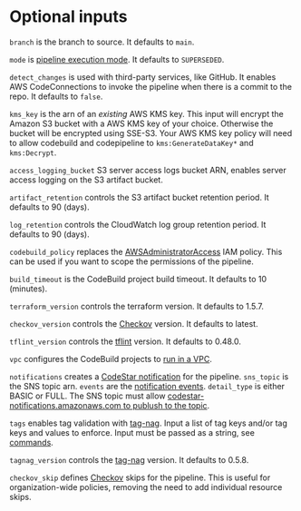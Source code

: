 # Optional inputs

`branch` is the branch to source. It defaults to `main`.

`mode` is [pipeline execution mode](https://docs.aws.amazon.com/codepipeline/latest/userguide/concepts-how-it-works.html#concepts-how-it-works-executions). It defaults to `SUPERSEDED`.

`detect_changes` is used with third-party services, like GitHub. It enables AWS CodeConnections to invoke the pipeline when there is a commit to the repo. It defaults to `false`.

`kms_key` is the arn of an *existing* AWS KMS key. This input will encrypt the Amazon S3 bucket with a AWS KMS key of your choice. Otherwise the bucket will be encrypted using SSE-S3. Your AWS KMS key policy will need to allow codebuild and codepipeline to `kms:GenerateDataKey*` and `kms:Decrypt`.

`access_logging_bucket` S3 server access logs bucket ARN, enables server access logging on the S3 artifact bucket.

`artifact_retention` controls the S3 artifact bucket retention period. It defaults to 90 (days). 

`log_retention` controls the CloudWatch log group retention period. It defaults to 90 (days). 

`codebuild_policy` replaces the [AWSAdministratorAccess](https://docs.aws.amazon.com/aws-managed-policy/latest/reference/AdministratorAccess.html) IAM policy. This can be used if you want to scope the permissions of the pipeline. 

`build_timeout` is the CodeBuild project build timeout. It defaults to 10 (minutes). 

`terraform_version` controls the terraform version. It defaults to 1.5.7.

`checkov_version` controls the [Checkov](https://www.checkov.io/) version. It defaults to latest.

`tflint_version` controls the [tflint](https://github.com/terraform-linters/tflint) version. It defaults to 0.48.0.

`vpc` configures the CodeBuild projects to [run in a VPC](https://docs.aws.amazon.com/codebuild/latest/userguide/vpc-support.html).  

`notifications` creates a [CodeStar notification](https://docs.aws.amazon.com/dtconsole/latest/userguide/welcome.html) for the pipeline. `sns_topic` is the SNS topic arn. `events` are the [notification events](https://docs.aws.amazon.com/dtconsole/latest/userguide/concepts.html#events-ref-pipeline). `detail_type` is either BASIC or FULL. The SNS topic must allow [codestar-notifications.amazonaws.com to publush to the topic](https://docs.aws.amazon.com/dtconsole/latest/userguide/notification-target-create.html). 

`tags` enables tag validation with [tag-nag](https://github.com/jakebark/tag-nag). Input a list of tag keys and/or tag keys and values to enforce. Input must be passed as a string, see [commands](https://github.com/jakebark/tag-nag?tab=readme-ov-file#commands). 

`tagnag_version` controls the [tag-nag](https://github.com/jakebark/tag-nag) version. It defaults to 0.5.8.

`checkov_skip` defines [Checkov](https://www.checkov.io/) skips for the pipeline. This is useful for organization-wide policies, removing the need to add individual resource skips. 
